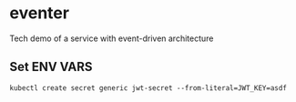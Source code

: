 # eventer
Tech demo of a service with event-driven architecture

## Set ENV VARS
```kubectl create secret generic jwt-secret --from-literal=JWT_KEY=asdf```
